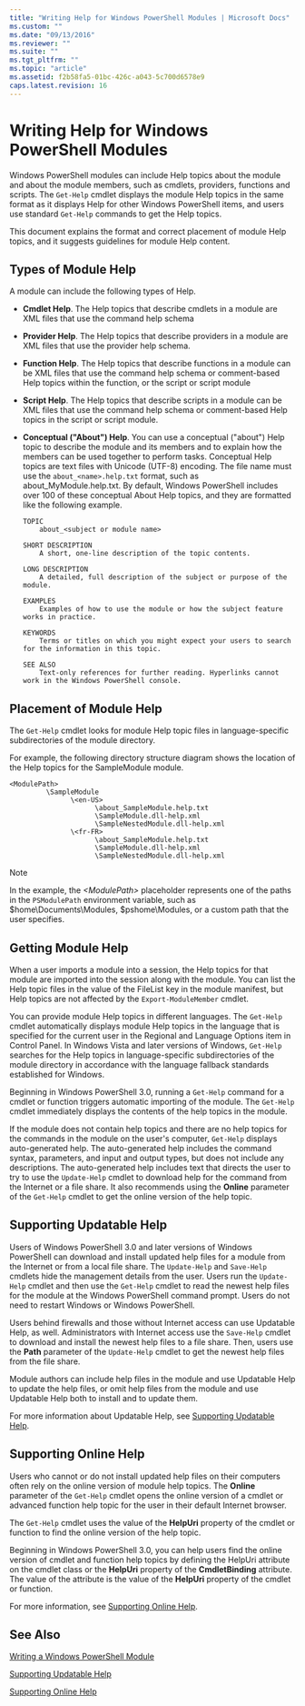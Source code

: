 ```yaml
---
title: "Writing Help for Windows PowerShell Modules | Microsoft Docs"
ms.custom: ""
ms.date: "09/13/2016"
ms.reviewer: ""
ms.suite: ""
ms.tgt_pltfrm: ""
ms.topic: "article"
ms.assetid: f2b58fa5-01bc-426c-a043-5c700d6578e9
caps.latest.revision: 16
---
```

# Writing Help for Windows PowerShell Modules

Windows PowerShell modules can include Help topics about the module and about the module members, such as cmdlets, providers, functions and scripts. The `Get-Help` cmdlet displays the module Help topics in the same format as it displays Help for other Windows PowerShell items, and users use standard `Get-Help` commands to get the Help topics.

This document explains the format and correct placement of module Help topics, and it suggests guidelines for module Help content.

## Types of Module Help

A module can include the following types of Help.

- **Cmdlet Help**. The Help topics that describe cmdlets in a module are XML files that use the command help schema

- **Provider Help**. The Help topics that describe providers in a module are XML files that use the provider help schema.

- **Function Help**. The Help topics that describe functions in a module can be XML files that use the command help schema or comment-based Help topics within the function, or the script or script module

- **Script Help**. The Help topics that describe scripts in a module can be XML files that use the command help schema or comment-based Help topics in the script or script module.

- **Conceptual ("About") Help**. You can use a conceptual ("about") Help topic to describe the module and its members and to explain how the members can be used together to perform tasks. Conceptual Help topics are text files with Unicode (UTF-8) encoding. The file name must use the `about_<name>.help.txt` format, such as about_MyModule.help.txt. By default, Windows PowerShell includes over 100 of these conceptual About Help topics, and they are formatted like the following example.

  ```
  TOPIC
      about_<subject or module name>

  SHORT DESCRIPTION
      A short, one-line description of the topic contents.

  LONG DESCRIPTION
      A detailed, full description of the subject or purpose of the module.

  EXAMPLES
      Examples of how to use the module or how the subject feature works in practice.

  KEYWORDS
      Terms or titles on which you might expect your users to search for the information in this topic.

  SEE ALSO
      Text-only references for further reading. Hyperlinks cannot work in the Windows PowerShell console.

  ```

## Placement of Module Help

The `Get-Help` cmdlet looks for module Help topic files in language-specific subdirectories of the module directory.

For example, the following directory structure diagram shows the location of the Help topics for the SampleModule module.

```
<ModulePath>
         \SampleModule
               \<en-US>
                     \about_SampleModule.help.txt
                     \SampleModule.dll-help.xml
                     \SampleNestedModule.dll-help.xml
               \<fr-FR>
                     \about_SampleModule.help.txt
                     \SampleModule.dll-help.xml
                     \SampleNestedModule.dll-help.xml

```

> [!NOTE]
> In the example, the *\<ModulePath>* placeholder represents one of the paths in the `PSModulePath` environment variable, such as $home\Documents\Modules, $pshome\Modules, or a custom path that the user specifies.

## Getting Module Help

When a user imports a module into a session, the Help topics for that module are imported into the session along with the module. You can list the Help topic files in the value of the FileList key in the module manifest, but Help topics are not affected by the `Export-ModuleMember` cmdlet.

You can provide module Help topics in different languages. The `Get-Help` cmdlet automatically displays module Help topics in the language that is specified for the current user in the Regional and Language Options item in Control Panel. In Windows Vista and later versions of Windows, `Get-Help` searches for the Help topics in language-specific subdirectories of the module directory in accordance with the language fallback standards established for Windows.

Beginning in Windows PowerShell 3.0, running a `Get-Help` command for a cmdlet or function triggers automatic importing of the module. The `Get-Help` cmdlet immediately displays the contents of the help topics in the module.

If the module does not contain help topics and there are no help topics for the commands in the module on the user's computer, `Get-Help` displays auto-generated help. The auto-generated help includes the command syntax, parameters, and input and output types, but does not include any descriptions. The auto-generated help includes text that directs the user to try to use the `Update-Help` cmdlet to download help for the command from the Internet or a file share. It also recommends using the **Online** parameter of the `Get-Help` cmdlet to get the online version of the help topic.

## Supporting Updatable Help

Users of Windows PowerShell 3.0 and later versions of Windows PowerShell can download and install updated help files for a module from the Internet or from a local file share. The `Update-Help` and `Save-Help` cmdlets hide the management details from the user. Users run the `Update-Help` cmdlet and then use the `Get-Help` cmdlet to read the newest help files for the module at the Windows PowerShell command prompt. Users do not need to restart Windows or Windows PowerShell.

Users behind firewalls and those without Internet access can use Updatable Help, as well. Administrators with Internet access use the `Save-Help` cmdlet to download and install the newest help files to a file share. Then, users use the **Path** parameter of the `Update-Help` cmdlet to get the newest help files from the file share.

Module authors can include help files in the module and use Updatable Help to update the help files, or omit help files from the module and use Updatable Help both to install and to update them.

For more information about Updatable Help, see [Supporting Updatable Help](./supporting-updatable-help.md).

## Supporting Online Help

Users who cannot or do not install updated help files on their computers often rely on the online version of module help topics. The **Online** parameter of the `Get-Help` cmdlet opens the online version of a cmdlet or advanced function help topic for the user in their default Internet browser.

The `Get-Help` cmdlet uses the value of the **HelpUri** property of the cmdlet or function to find the online version of the help topic.

Beginning in Windows PowerShell 3.0, you can help users find the online version of cmdlet and function help topics by defining the HelpUri attribute on the cmdlet class or the **HelpUri** property of the **CmdletBinding** attribute. The value of the attribute is the value of the **HelpUri** property of the cmdlet or function.

For more information, see [Supporting Online Help](./supporting-online-help.md).

## See Also

[Writing a Windows PowerShell Module](./writing-a-windows-powershell-module.md)

[Supporting Updatable Help](./supporting-updatable-help.md)

[Supporting Online Help](./supporting-online-help.md)
